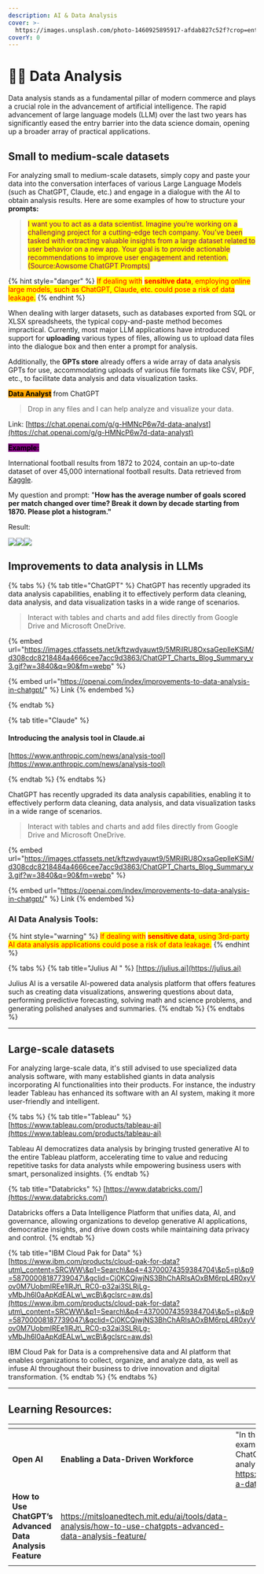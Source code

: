 ```yaml
---
description: AI & Data Analysis
cover: >-
  https://images.unsplash.com/photo-1460925895917-afdab827c52f?crop=entropy&cs=srgb&fm=jpg&ixid=M3wxOTcwMjR8MHwxfHNlYXJjaHwxfHxkYXRhfGVufDB8fHx8MTcxODYwMDM5MHww&ixlib=rb-4.0.3&q=85
coverY: 0
---
```


# 👩‍💻 Data Analysis

Data analysis stands as a fundamental pillar of modern commerce and plays a crucial role in the advancement of artificial intelligence. The rapid advancement of large language models (LLM) over the last two years has significantly eased the entry barrier into the data science domain, opening up a broader array of practical applications.

## Small to medium-scale datasets

For analyzing small to medium-scale datasets, simply copy and paste your data into the conversation interfaces of various Large Language Models (such as ChatGPT, Claude, etc.) and engage in a dialogue with the AI to obtain analysis results. Here are some examples of how to structure your **prompts:**&#x20;

> <mark style="color:purple;">I want you to act as a data scientist. Imagine you’re working on a challenging project for a cutting-edge tech company. You’ve been tasked with extracting valuable insights from a large dataset related to user behavior on a new app. Your goal is to provide actionable recommendations to improve user engagement and retention.  (Source:Aowsome ChatGPT Prompts)</mark>

{% hint style="danger" %}
<mark style="color:red;">If dealing with</mark> <mark style="color:red;"></mark><mark style="color:red;">**sensitive data**</mark><mark style="color:red;">, employing online large models, such as ChatGPT, Claude, etc. could pose a risk of data leakage.</mark>&#x20;
{% endhint %}

When dealing with larger datasets, such as databases exported from SQL or XLSX spreadsheets, the typical copy-and-paste method becomes impractical. Currently, most major LLM applications have introduced support for **uploading** various types of files, allowing us to upload data files into the dialogue box and then enter a prompt for analysis.&#x20;

Additionally, the **GPTs store** already offers a wide array of data analysis GPTs for use, accommodating uploads of various file formats like CSV, PDF, etc., to facilitate data analysis and data visualization tasks.

<img src="../../.gitbook/assets/data analyst.png" alt="" data-size="line"><mark style="background-color:orange;">**Data Analyst**</mark> from ChatGPT

> Drop in any files and I can help analyze and visualize your data.

Link: [https://chat.openai.com/g/g-HMNcP6w7d-data-analyst](https://chat.openai.com/g/g-HMNcP6w7d-data-analyst)

<mark style="background-color:purple;">**Example:**</mark>

International football results from 1872 to 2024, contain an up-to-date dataset of over 45,000 international football results. Data retrieved from [Kaggle](https://www.kaggle.com/datasets/martj42/international-football-results-from-1872-to-2017?resource=download).

My question and prompt: "**How has the average number of goals scored per match changed over time? Break it down by decade starting from 1870. Please plot a histogram."**

Result:&#x20;

![](../../.gitbook/assets/data1.png)![](../../.gitbook/assets/data2.png)![](../../.gitbook/assets/data3.png)



## Improvements to data analysis in LLMs

{% tabs %}
{% tab title="ChatGPT" %}
ChatGPT has recently upgraded its data analysis capabilities, enabling it to effectively perform data cleaning, data analysis, and data visualization tasks in a wide range of scenarios.

> Interact with tables and charts and add files directly from Google Drive and Microsoft OneDrive.

{% embed url="https://images.ctfassets.net/kftzwdyauwt9/5MRilRU8OxsaGeplleKSiM/d308cdc8218484a4666cee7acc9d3863/ChatGPT_Charts_Blog_Summary_v3.gif?w=3840&q=90&fm=webp" %}

{% embed url="https://openai.com/index/improvements-to-data-analysis-in-chatgpt/" %}
Link
{% endembed %}


{% endtab %}

{% tab title="Claude" %}
#### Introducing the analysis tool in Claude.ai

[https://www.anthropic.com/news/analysis-tool](https://www.anthropic.com/news/analysis-tool)


{% endtab %}
{% endtabs %}



ChatGPT has recently upgraded its data analysis capabilities, enabling it to effectively perform data cleaning, data analysis, and data visualization tasks in a wide range of scenarios.

> Interact with tables and charts and add files directly from Google Drive and Microsoft OneDrive.

{% embed url="https://images.ctfassets.net/kftzwdyauwt9/5MRilRU8OxsaGeplleKSiM/d308cdc8218484a4666cee7acc9d3863/ChatGPT_Charts_Blog_Summary_v3.gif?w=3840&q=90&fm=webp" %}

{% embed url="https://openai.com/index/improvements-to-data-analysis-in-chatgpt/" %}
Link
{% endembed %}

### AI Data Analysis Tools:

{% hint style="warning" %}
<mark style="color:red;">If dealing with</mark> <mark style="color:red;"></mark><mark style="color:red;">**sensitive data**</mark><mark style="color:red;">, using 3rd-party AI data analysis applications could pose a risk of data leakage.</mark>&#x20;
{% endhint %}

{% tabs %}
{% tab title="Julius AI " %}
[https://julius.ai](https://julius.ai)

Julius AI is a versatile AI-powered data analysis platform that offers features such as creating data visualizations, answering questions about data, performing predictive forecasting, solving math and science problems, and generating polished analyses and summaries.
{% endtab %}
{% endtabs %}

***

## Large-scale datasets

For analyzing large-scale data, it's still advised to use specialized data analysis software, with many established giants in data analysis incorporating AI functionalities into their products. For instance, the industry leader Tableau has enhanced its software with an AI system, making it more user-friendly and intelligent.

{% tabs %}
{% tab title="Tableau" %}
[https://www.tableau.com/products/tableau-ai](https://www.tableau.com/products/tableau-ai)

Tableau AI democratizes data analysis by bringing trusted generative AI to the entire Tableau platform, accelerating time to value and reducing repetitive tasks for data analysts while empowering business users with smart, personalized insights.
{% endtab %}

{% tab title="Databricks" %}
[https://www.databricks.com/](https://www.databricks.com/)

Databricks offers a Data Intelligence Platform that unifies data, AI, and governance, allowing organizations to develop generative AI applications, democratize insights, and drive down costs while maintaining data privacy and control.
{% endtab %}

{% tab title="IBM Cloud Pak for Data" %}
[https://www.ibm.com/products/cloud-pak-for-data?utm\_content=SRCWW\&p1=Search\&p4=43700074359384704\&p5=p\&p9=58700008187739047\&gclid=Cj0KCQjwjNS3BhChARIsAOxBM6rpL4R0xyVov0M7UobmIREe1IRJt\_RC0-p32ai3SLRjLg-vMbJh6l0aApKdEALw\_wcB\&gclsrc=aw.ds](https://www.ibm.com/products/cloud-pak-for-data?utm\_content=SRCWW\&p1=Search\&p4=43700074359384704\&p5=p\&p9=58700008187739047\&gclid=Cj0KCQjwjNS3BhChARIsAOxBM6rpL4R0xyVov0M7UobmIREe1IRJt\_RC0-p32ai3SLRjLg-vMbJh6l0aApKdEALw\_wcB\&gclsrc=aw.ds)

IBM Cloud Pak for Data is a comprehensive data and AI platform that enables organizations to collect, organize, and analyze data, as well as infuse AI throughout their business to drive innovation and digital transformation.
{% endtab %}
{% endtabs %}



***

## Learning Resources:

<table data-view="cards"><thead><tr><th></th><th></th><th></th></tr></thead><tbody><tr><td><strong>Open AI</strong></td><td><strong>Enabling a Data-Driven Workforce</strong></td><td>"In this video, we share practical examples of how employees can use ChatGPT Enterprise to efficiently analyze data and uncover insights." <a href="https://openai.com/business/enabling-a-data-driven-workforce-webinar/">https://openai.com/business/enabling-a-data-driven-workforce-webinar/</a></td></tr><tr><td><strong>How to Use ChatGPT’s Advanced Data Analysis Feature</strong></td><td><a href="https://mitsloanedtech.mit.edu/ai/tools/data-analysis/how-to-use-chatgpts-advanced-data-analysis-feature/">https://mitsloanedtech.mit.edu/ai/tools/data-analysis/how-to-use-chatgpts-advanced-data-analysis-feature/</a></td><td></td></tr><tr><td></td><td></td><td></td></tr></tbody></table>















